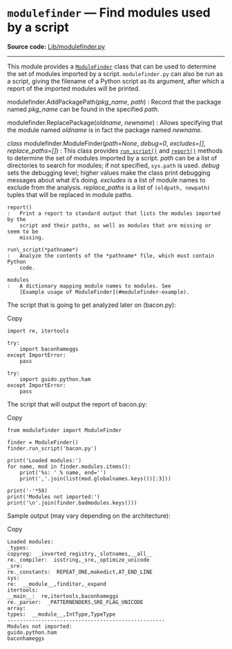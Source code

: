 `modulefinder` — Find modules used by a script
==============================================

**Source code:** [Lib/modulefinder.py](https://github.com/python/cpython/tree/3.13/Lib/modulefinder.py)

---

This module provides a [`ModuleFinder`](#modulefinder.ModuleFinder "modulefinder.ModuleFinder") class that can be used to determine
the set of modules imported by a script. `modulefinder.py` can also be run as
a script, giving the filename of a Python script as its argument, after which a
report of the imported modules will be printed.

modulefinder.AddPackagePath(*pkg\_name*, *path*)
:   Record that the package named *pkg\_name* can be found in the specified *path*.

modulefinder.ReplacePackage(*oldname*, *newname*)
:   Allows specifying that the module named *oldname* is in fact the package named
    *newname*.

*class* modulefinder.ModuleFinder(*path=None*, *debug=0*, *excludes=[]*, *replace\_paths=[]*)
:   This class provides [`run_script()`](#modulefinder.ModuleFinder.run_script "modulefinder.ModuleFinder.run_script") and [`report()`](#modulefinder.ModuleFinder.report "modulefinder.ModuleFinder.report") methods to determine
    the set of modules imported by a script. *path* can be a list of directories to
    search for modules; if not specified, `sys.path` is used. *debug* sets the
    debugging level; higher values make the class print debugging messages about
    what it’s doing. *excludes* is a list of module names to exclude from the
    analysis. *replace\_paths* is a list of `(oldpath, newpath)` tuples that will
    be replaced in module paths.

    report()
    :   Print a report to standard output that lists the modules imported by the
        script and their paths, as well as modules that are missing or seem to be
        missing.

    run\_script(*pathname*)
    :   Analyze the contents of the *pathname* file, which must contain Python
        code.

    modules
    :   A dictionary mapping module names to modules. See
        [Example usage of ModuleFinder](#modulefinder-example).

The script that is going to get analyzed later on (bacon.py):

Copy

```
import re, itertools

try:
    import baconhameggs
except ImportError:
    pass

try:
    import guido.python.ham
except ImportError:
    pass

```

The script that will output the report of bacon.py:

Copy

```
from modulefinder import ModuleFinder

finder = ModuleFinder()
finder.run_script('bacon.py')

print('Loaded modules:')
for name, mod in finder.modules.items():
    print('%s: ' % name, end='')
    print(','.join(list(mod.globalnames.keys())[:3]))

print('-'*50)
print('Modules not imported:')
print('\n'.join(finder.badmodules.keys()))

```

Sample output (may vary depending on the architecture):

Copy

```
Loaded modules:
_types:
copyreg:  _inverted_registry,_slotnames,__all__
re._compiler:  isstring,_sre,_optimize_unicode
_sre:
re._constants:  REPEAT_ONE,makedict,AT_END_LINE
sys:
re:  __module__,finditer,_expand
itertools:
__main__:  re,itertools,baconhameggs
re._parser:  _PATTERNENDERS,SRE_FLAG_UNICODE
array:
types:  __module__,IntType,TypeType
---------------------------------------------------
Modules not imported:
guido.python.ham
baconhameggs

```